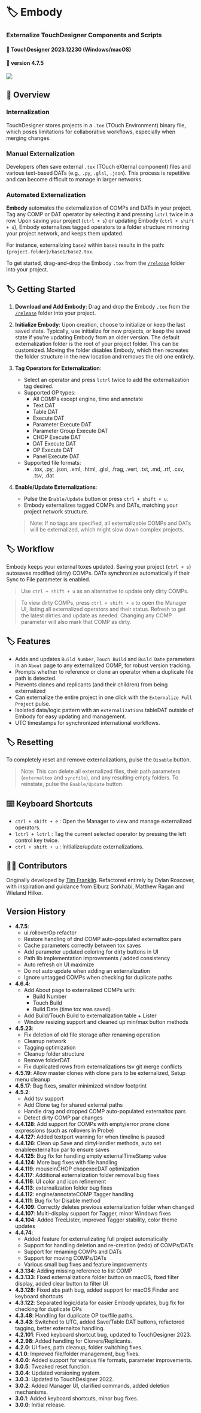 
# :label: Embody
### Externalize TouchDesigner Components and Scripts
#### :floppy_disk: TouchDesigner 2023.12230 (Windows/macOS)
#### :floppy_disk: version 4.7.5

<img src='https://raw.githubusercontent.com/dylanroscover/Embody/refs/heads/main/img/screenshot.png'>

## :notebook_with_decorative_cover: Overview
### Internalization
TouchDesigner stores projects in a `.toe` (TOuch Environment) binary file, which poses limitations for collaborative workflows, especially when merging changes.

### Manual Externalization
Developers often save external `.tox` (TOuch eXternal component) files and various text-based DATs (e.g., `.py`, `.glsl`, `.json`). This process is repetitive and can become difficult to manage in larger networks.

### Automated Externalization
**Embody** automates the externalization of COMPs and DATs in your project. Tag any COMP or DAT operator by selecting it and pressing `lctrl` twice in a row. Upon saving your project (`ctrl + s`) or updating Embody (`ctrl + shift + u`), Embody externalizes tagged operators to a folder structure mirroring your project network, and keeps them updated.

For instance, externalizing `base2` within `base1` results in the path: `{project.folder}/base1/base2.tox`.

To get started, drag-and-drop the Embody `.tox` from the [`/release`](https://github.com/dylanroscover/Embody/tree/main/release) folder into your project.

## :label: Getting Started
1. **Download and Add Embody**: Drag and drop the Embody `.tox` from the [`/release`](https://github.com/dylanroscover/Embody/tree/main/release) folder into your project.

2. **Initialize Embody**: Upon creation, choose to initialize or keep the last saved state. Typically, use initialize for new projects, or keep the saved state if you're updating Embody from an older version. The default externalization folder is the root of your project folder. This can be customized. Moving the folder disables Embody, which then recreates the folder structure in the new location and removes the old one entirely.

3. **Tag Operators for Externalization**:
    - Select an operator and press `lctrl` twice to add the externalization tag desired.
    - Supported OP types:
        - All COMPs except engine, time and annotate
        - Text DAT
        - Table DAT
        - Execute DAT
        - Parameter Execute DAT
        - Parameter Group Execute DAT
        - CHOP Execute DAT
        - DAT Execute DAT
        - OP Execute DAT
        - Panel Execute DAT
    - Supported file formats:
        - .tox, .py, .json, .xml, .html, .glsl, .frag, .vert, .txt, .md, .rtf, .csv, .tsv, .dat

4. **Enable/Update Externalizations**:
    - Pulse the `Enable/Update` button or press `ctrl + shift + u`.
    - Embody externalizes tagged COMPs and DATs, matching your project network structure.

    > Note: If no tags are specified, all externalizable COMPs and DATs will be externalized, which might slow down complex projects.

## :label: Workflow
Embody keeps your external toxes updated. Saving your project (`ctrl + s`) autosaves modified (dirty) COMPs. DATs synchronize automatically if their Sync to File parameter is enabled.

> Use `ctrl + shift + u` as an alternative to update only dirty COMPs.

> To view dirty COMPs, press `ctrl + shift + e` to open the Manager UI, listing all externalized operators and their status. Refresh to get the latest dirties and update as needed. Changing any COMP parameter will also mark that COMP as dirty.

## :label: Features
- Adds and updates `Build Number`, `Touch Build` and `Build Date` parameters in an `About` page to any externalized COMP, for robust version tracking.
- Prompts whether to reference or clone an operator when a duplicate file path is detected.
- Prevents clones and replicants (and their children) from being externalized
- Can externalize the entire project in one click with the `Externalize Full Project` pulse.
- Isolated data/logic pattern with an `externalizations` tableDAT outside of Embody for easy updating and management.
- UTC timestamps for synchronized international workflows.

## :label: Resetting
To completely reset and remove externalizations, pulse the `Disable` button.

> Note: This can delete all externalized files, their path parameters (`externaltox` and `syncfile`), and any resulting empty folders. To reinstate, pulse the `Enable/Update` button.

## :keyboard: Keyboard Shortcuts
- `ctrl + shift + e` : Open the Manager to view and manage externalized operators.
- `lctrl + lctrl` : Tag the current selected operator by pressing the left control key twice.
- `ctrl + shift + u` : Initialize/update externalizations.

## :man_juggling: Contributors
Originally developed by [Tim Franklin](https://github.com/franklin113/). Refactored entirely by Dylan Roscover, with inspiration and guidance from Elburz Sorkhabi, Matthew Ragan and Wieland Hilker.

## Version History
- **4.7.5**:
    - ui.rolloverOp refactor
    - Restore handling of dnd COMP auto-populated externaltox pars
    - Cache parameters correctly between tox saves
    - Add parameter updated coloring for dirty buttons in UI
    - Path lib implementation improvements / added consistency
    - Auto refresh on UI maximize
    - Do not auto update when adding an externalization
    - Ignore untagged COMPs when checking for duplicate paths
- **4.6.4**:
    - Add About page to externalized COMPs with:
        - Build Number
        - Touch Build
        - Build Date (time tox was saved)
    - Add Build/Touch Build to externalization table + Lister
    - Window resizing support and cleaned up min/max button methods
- **4.5.23**: 
    - Fix deletion of old file storage after renaming operation
    - Cleanup network
    - Tagging optimization
    - Cleanup folder structure
    - Remove folderDAT
    - Fix duplicated rows from externalizations tsv git merge conflicts
- **4.5.19**: Allow master clones with clone pars to be externalized, Setup menu cleanup
- **4.5.17**: Bug fixes, smaller minimized window footprint
- **4.5.2**: 
    - Add tsv support
    - Add Clone tag for shared external paths
    - Handle drag and dropped COMP auto-populated externaltox pars
    - Detect dirty COMP par changes
- **4.4.128**: Add support for COMPs with empty/error prone clone expressions (such as rollovers in Probe)
- **4.4.127**: Added textport warning for when timeline is paused
- **4.4.126**: Clean up Save and dirtyHandler methods, auto set enableexternaltox par to ensure saves
- **4.4.125**: Bug fix for handling empty externalTimeStamp value
- **4.4.124**: More bug fixes with file handling
- **4.4.119**: mouseinCHOP chopexecDAT optimization
- **4.4.117**: Additional externalization folder removal bug fixes
- **4.4.116**: UI color and icon refinement
- **4.4.113**: externalization folder bug fixes
- **4.4.112**: engine/annotateCOMP Tagger handling
- **4.4.111**: Bug fix for Disable method
- **4.4.109**: Correctly deletes previous externalization folder when changed
- **4.4.107**: Multi-display support for Tagger, minor Windows fixes
- **4.4.104**: Added TreeLister, improved Tagger stability, color theme updates 
- **4.4.74**:
    - Added feature for externalizating full project automatically
    - Support for handling deletion and re-creation (redo) of COMPs/DATs
    - Support for renaming COMPs and DATs
    - Support for moving COMPs/DATs
    - Various small bug fixes and feature improvements
- **4.3.134**: Adding missing reference to list COMP
- **4.3.133**: Fixed externalizations folder button on macOS, fixed filter display, added clear button to filter UI
- **4.3.128**: Fixed abs path bug, added support for macOS Finder and keyboard shortcuts
- **4.3.122**: Separated logic/data for easier Embody updates, bug fix for checking for duplicate OPs
- **4.3.48**: Handling for duplicate OP tox/file paths.
- **4.3.43**: Switched to UTC, added Save/Table DAT buttons, refactored tagging, better externaltox handling.
- **4.2.101**: Fixed keyboard shortcut bug, updated to TouchDesigner 2023.
- **4.2.98**: Added handling for Cloners/Replicants.
- **4.2.0**: UI fixes, path cleanup, folder switching fixes.
- **4.1.0**: Improved file/folder management, bug fixes.
- **4.0.0**: Added support for various file formats, parameter improvements.
- **3.0.5**: Tweaked reset function.
- **3.0.4**: Updated versioning system.
- **3.0.3**: Updated to TouchDesigner 2022.
- **3.0.2**: Added Manager UI, clarified commands, added deletion mechanisms.
- **3.0.1**: Added keyboard shortcuts, minor bug fixes.
- **3.0.0**: Initial release.
